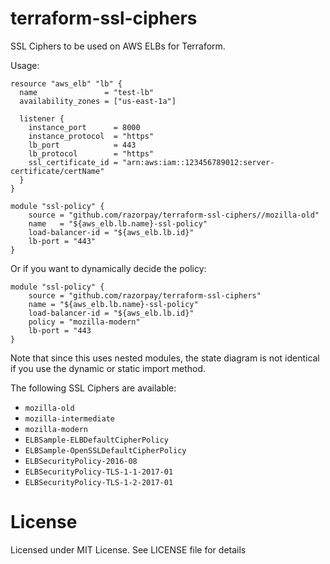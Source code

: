 # terraform-ssl-ciphers

SSL Ciphers to be used on AWS ELBs for Terraform.

Usage:

```hcl
resource "aws_elb" "lb" {
  name               = "test-lb"
  availability_zones = ["us-east-1a"]

  listener {
    instance_port      = 8000
    instance_protocol  = "https"
    lb_port            = 443
    lb_protocol        = "https"
    ssl_certificate_id = "arn:aws:iam::123456789012:server-certificate/certName"
  }
}

module "ssl-policy" {
    source = "github.com/razorpay/terraform-ssl-ciphers//mozilla-old"
    name   = "${aws_elb.lb.name}-ssl-policy"
    load-balancer-id = "${aws_elb.lb.id}"
    lb-port = "443"
}
```

Or if you want to dynamically decide the policy:

```hcl
module "ssl-policy" {
    source = "github.com/razorpay/terraform-ssl-ciphers"
    name = "${aws_elb.lb.name}-ssl-policy"
    load-balancer-id = "${aws_elb.lb.id}"
    policy = "mozilla-modern"
    lb-port = "443
}
```

Note that since this uses nested modules, the state diagram is not identical if you use the dynamic
or static import method.

The following SSL Ciphers are available:

- `mozilla-old`
- `mozilla-intermediate`
- `mozilla-modern`
- `ELBSample-ELBDefaultCipherPolicy`
- `ELBSample-OpenSSLDefaultCipherPolicy`
- `ELBSecurityPolicy-2016-08`
- `ELBSecurityPolicy-TLS-1-1-2017-01`
- `ELBSecurityPolicy-TLS-1-2-2017-01`

# License

Licensed under MIT License. See LICENSE file for details
